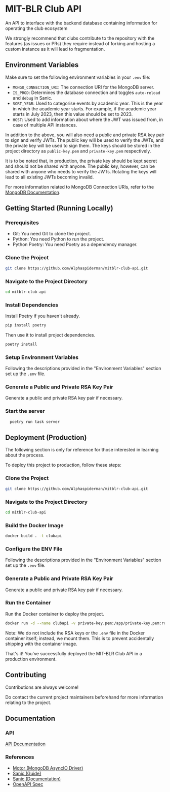 # MIT-BLR Club API

An API to interface with the backend database containing information for operating the club ecosystem

We strongly recommend that clubs contribute to the repository with the features (as issues or PRs) they require instead
of forking and hosting a custom instance as it will lead to fragmentation.

## Environment Variables

Make sure to set the following environment variables in your `.env` file:

- `MONGO_CONNECTION_URI`: The connection URI for the MongoDB server.
- `IS_PROD`: Determines the database connection and toggles `auto-reload` and `debug` in Sanic.
- `SORT_YEAR`: Used to categorise events by academic year. This is the year in which the academic year starts. For
  example, if the academic year starts in July 2023, then this value should be set to 2023.
- `HOST`: Used to add information about where the JWT was issued from, in case of multiple API instances.

In addition to the above, you will also need a public and private RSA key pair to sign and verify JWTs. The public key
will be used to verify the JWTs, and the private key will be used to sign them. The keys should be stored in the
project directory as `public-key.pem` and `private-key.pem` respectively.

It is to be noted that, in production, the private key should be kept secret and should not be shared with anyone. The
public key, however, can be shared with anyone who needs to verify the JWTs. Rotating the keys will lead to all existing JWTs becoming invalid.

For more information related to MongoDB Connection URIs, refer to the
[MongoDB Documentation](https://docs.mongodb.com/manual/reference/connection-string/).


## Getting Started (Running Locally)

### Prerequisites

- Git: You need Git to clone the project.
- Python: You need Python to run the project.
- Python Poetry: You need Poetry as a dependency manager.

### Clone the Project

```bash
git clone https://github.com/Alphaspiderman/mitblr-club-api.git
```

### Navigate to the Project Directory

```bash
cd mitblr-club-api
```

### Install Dependencies

Install Poetry if you haven't already.

```bash
pip install poetry
```

Then use it to install project dependencies.

```bash
poetry install
```

### Setup Environment Variables

Following the descriptions provided in the "Environment Variables" section set up the `.env` file.

### Generate a Public and Private RSA Key Pair

Generate a public and private RSA key pair if necessary.

### Start the server

```bash
  poetry run task server
```

## Deployment (Production)

The following section is only for reference for those interested in learning about the process.

To deploy this project to production, follow these steps:

### Clone the Project

```bash
git clone https://github.com/Alphaspiderman/mitblr-club-api.git
```

### Navigate to the Project Directory

```bash
cd mitblr-club-api
```

### Build the Docker Image

```bash
docker build . -t clubapi
```

### Configure the ENV File

Following the descriptions provided in the "Environment Variables" section set up the `.env` file.

### Generate a Public and Private RSA Key Pair

Generate a public and private RSA key pair if necessary.

### Run the Container

Run the Docker container to deploy the project.

```bash
docker run -d --name clubapi -v private-key.pem:/app/private-key.pem:ro -v public-key.pem:/app/public-key.pem:ro -v .env:/app/.env:ro -p 80:8000 clubapi:latest
```

Note:
We do not include the RSA keys or the `.env` file in the Docker container itself; instead, we mount them. This is to
prevent accidentally shipping with the container image.

That's it! You've successfully deployed the MIT-BLR Club API in a production environment.

## Contributing

Contributions are always welcome!

Do contact the current project maintainers beforehand for more information relating to the project.

## Documentation

### API

[API Documentation](https://api.mitblr.club/docs)

### References

- [Motor (MongoDB AsyncIO Driver)](https://motor.readthedocs.io/en/stable/)
- [Sanic (Guide)](https://sanic.dev/en/guide/)
- [Sanic (Documentation)](https://sanic.readthedocs.io/en/stable/sanic/api_reference.html)
- [OpenAPI Spec](https://spec.openapis.org/oas/v3.1.0)
